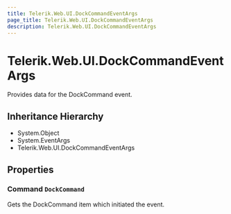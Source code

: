 ```yaml
---
title: Telerik.Web.UI.DockCommandEventArgs
page_title: Telerik.Web.UI.DockCommandEventArgs
description: Telerik.Web.UI.DockCommandEventArgs
---
```


# Telerik.Web.UI.DockCommandEventArgs

Provides data for the DockCommand event.

## Inheritance Hierarchy

* System.Object
* System.EventArgs
* Telerik.Web.UI.DockCommandEventArgs

## Properties

###  Command `DockCommand`

Gets the DockCommand item which initiated the event.

